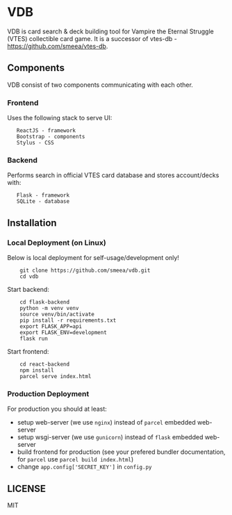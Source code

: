 # VDB

VDB is card search & deck building tool for Vampire the Eternal Struggle (VTES) collectible card game.
It is a successor of vtes-db - https://github.com/smeea/vtes-db.

## Components

VDB consist of two components communicating with each other.

### Frontend
Uses the following stack to serve UI:
```
   ReactJS - framework
   Bootstrap - components
   Stylus - CSS
```

### Backend
Performs search in official VTES card database and stores account/decks with:

```
   Flask - framework
   SQLite - database
```

## Installation

### Local Deployment (on Linux)

Below is local deployment for self-usage/development only!

```
    git clone https://github.com/smeea/vdb.git
    cd vdb
```

Start backend:
```
    cd flask-backend
    python -m venv venv
    source venv/bin/activate
    pip install -r requirements.txt
    export FLASK_APP=api
    export FLASK_ENV=development
    flask run
```

Start frontend:
```
    cd react-backend
    npm install
    parcel serve index.html
```

### Production Deployment

For production you should at least:
* setup web-server (we use `nginx`) instead of `parcel` embedded web-server
* setup wsgi-server (we use `gunicorn`) instead of `flask` embedded web-server
* build frontend for production (see your prefered bundler documentation, for `parcel` use `parcel build index.html`)
* change `app.config['SECRET_KEY']` in `config.py`

## LICENSE

MIT

